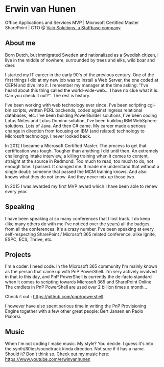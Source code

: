 # Erwin van Hunen
Office Applications and Services MVP | Microsoft Certified Master SharePoint | CTO @ [Valo Solutions, a Staffbase company](https://www.valosolutions.com)

## About me
Born Dutch, but immigrated Sweden and nationalized as a Swedish citizen, I live in the middle of nowhere, surrounded by trees and elks, wild boar and deer.

I started my IT career in the early 90's of the previous century. One of the first things I did at my new job was to install a Web Server, the one coded at CERN and dive into it. I remember my manager at the time asking: "I've heard about this thing called the world-wide-web... I have no clue what it is. Can you check it out?". The rest is history.

I've been working with web technology ever since. I've been scripting cgi-bin scripts, written PERL backends, coded against Ingress relational databases, etc. I've been building PowerBuilder solutions, I've been coding Lotus Notes and Lotus Domino solution, I've been building IBM WebSphere solutions. Lots of Java. And then C# came. My career made a serious change in direction from focusing on IBM (and related) technology to Microsoft technology. I never looked back.

In 2012 I became a Microsoft Certified Master. The process to get that certification was tough. Tougher than anything I did until then. An extremely challenging intake interview, a killing training when it comes to content, straight at the source in Redmond. Too much to read, too much to do, not enough time. I passed. It changed me. It made me understand that without a single doubt: someone that passed the MCM training knows. And also knows what they do not know. And they never mix up those two.

In 2015 I was awarded my first MVP award which I have been able to renew every year. 

## Speaking
I have been speaking at so many conferences that I lost track. I do keep (like many others do with me I've noticed over the years) all the badges from all the conferences. It's a crazy number. I've been speaking at every self-respecting SharePoint / Microsoft 365 related conference, alike Ignite, ESPC, ECS, Thrive, etc.

## Projects
I'm a coder. I need code. In the Microsoft 365 community I'm mainly known as the person that came up with PnP PowerShell. I'm very actively involved in that to this day, and PnP PowerShell is currently the de-facto standard when it comes to scripting towards Microsoft 365 and SharePoint Online. The cmdlets in PnP PowerShell are used over 2 billion times a month...

Check it out : https://github.com/pnp/powershell

I however have also spent serious time in writing the PnP Provisioning Engine together with a few other great people: Bert Jansen en Paolo Pialorsi.

## Music
When I'm not coding I make music. My style? You decide. I guess it's into the synth/80ies/soundtrack kinda direction. Not sure if it has a name. Should it? Don't think so. Check out my music here: https://www.youtube.com/erwinvanhunen

